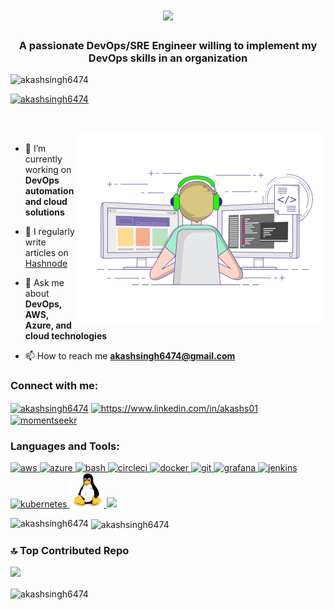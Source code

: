 <h1 align="center">
    <img src="https://readme-typing-svg.herokuapp.com/?font=Righteous&size=35&center=true&vCenter=true&width=700&height=70&duration=4000&lines=Hi+There!+👋;+I'm+Akash+Singh!;+A+DevOps/SRE+Engineer!" />
</h1>

<h3 align="center">A passionate DevOps/SRE Engineer willing to implement my DevOps skills in an organization</h3>

<p align="left"> <img src="https://komarev.com/ghpvc/?username=akashsingh6474&label=Profile%20views&color=0e75b6&style=flat" alt="akashsingh6474" /> </p>

<p align="left"> <a href="https://github.com/ryo-ma/github-profile-trophy"><img src="https://github-profile-trophy.vercel.app/?username=akashsingh6474" alt="akashsingh6474" /></a> </p>

<br>
<br>

<img align="right" alt="Coding" width="400" src="https://raw.githubusercontent.com/devSouvik/devSouvik/master/gif3.gif">

- 🔭 I’m currently working on **DevOps automation and cloud solutions**

- 📝 I regularly write articles on [Hashnode](https://hashnode.com/@Akash-DevOps)

- 💬 Ask me about **DevOps, AWS, Azure, and cloud technologies**

- 📫 How to reach me **akashsingh6474@gmail.com**

<h3 align="left">Connect with me:</h3>
<p align="left">
<a href="https://twitter.com/framesbyakash" target="blank"><img align="center" src="https://github.com/Akash Singh/blob/main/twitter.gif" alt="akashsingh6474" height="65" width="75" /></a>
<a href="https://linkedin.com/in/akashs01" target="blank"><img align="center" src="https://github.com/Akash Singh/blob/main/372102050_LINKEDIN_ICON_TRANSPARENT_1080.gif" alt="https://www.linkedin.com/in/akashs01" height="55" width="50" /></a>
<a href="https://instagram.com/momentseekr" target="blank"><img align="center" src="https://github.com/Akash Singh/Akash Singh/blob/main/insta.gif" alt="momentseekr" height="75" width="80" /></a>
</p>

<h3 align="left">Languages and Tools:</h3>
<p align="left"> 
    <a href="https://aws.amazon.com" target="_blank" rel="noreferrer"> <img src="https://github.com/Akash Singh/Akash Singh/blob/main/aws.gif" alt="aws" width="60" height="55"/> </a> 
    <a href="https://azure.microsoft.com/en-in/" target="_blank" rel="noreferrer"> <img src="https://www.vectorlogo.zone/logos/microsoft_azure/microsoft_azure-icon.svg" alt="azure" width="60" height="55"/> </a> 
    <a href="https://www.gnu.org/software/bash/" target="_blank" rel="noreferrer"> <img src="https://www.vectorlogo.zone/logos/gnu_bash/gnu_bash-icon.svg" alt="bash" width="55" height="55"/> </a> 
    <a href="https://circleci.com" target="_blank" rel="noreferrer"> <img src="https://www.vectorlogo.zone/logos/circleci/circleci-icon.svg" alt="circleci" width="45" height="55"/> </a> 
    <a href="https://www.docker.com/" target="_blank" rel="noreferrer"> <img src="https://github.com/Akash singh/Akash Singh/blob/main/whale-docker.gif" alt="docker" width="55" height="55"/> </a> 
    <a href="https://git-scm.com/" target="_blank" rel="noreferrer"> <img src="https://github.com/Akash Singh//blob/main/git.gif" alt="git" width="80" height="55"/> </a> 
    <a href="https://grafana.com" target="_blank" rel="noreferrer"> <img src="https://www.vectorlogo.zone/logos/grafana/grafana-icon.svg" alt="grafana" width="55" height="65"/> </a> 
    <a href="https://www.jenkins.io" target="_blank" rel="noreferrer"> <img src="https://github.com/Akash Singh/Akash Singh/blob/main/jenkins.gif" alt="jenkins" width="75" height="55"/> </a> 
    <a href="https://kubernetes.io" target="_blank" rel="noreferrer"> <img src="https://github.com/Akash Singh/blob/main/kuber.gif" alt="kubernetes" width="55" height="55"/> </a> 
    <a href="https://www.linux.org/" target="_blank" rel="noreferrer"> <img src="https://raw.githubusercontent.com/devicons/devicon/master/icons/linux/linux-original.svg" alt="linux" width="55" height="55"/> </a>
    <a href="https://prometheus.io/" target="_blank" >
        <img src="https://raw.githubusercontent.com/itsksaurabh/itsksaurabh/master/assets/prometheus.gif" height="55" />
    </a>
</p>

<p><img align="left" src="https://github-readme-stats.vercel.app/api/top-langs?username=akashsingh6474&show_icons=true&locale=en&layout=compact" alt="akashsingh6474" /></p>

<p>&nbsp;<img align="center" src="https://github-readme-stats.vercel.app/api?username=akashsingh6474&show_icons=true&locale=en" alt="akashsingh6474" /></p>

### 🔝 Top Contributed Repo
![](https://github-contributor-stats.vercel.app/api?username=akashsingh6474&limit=5&theme=flat&combine_all_yearly_contributions=true)

<p><img align="center" src="https://github-readme-streak-stats.herokuapp.com/?user=akashsingh6474&" alt="akashsingh6474" /></p>